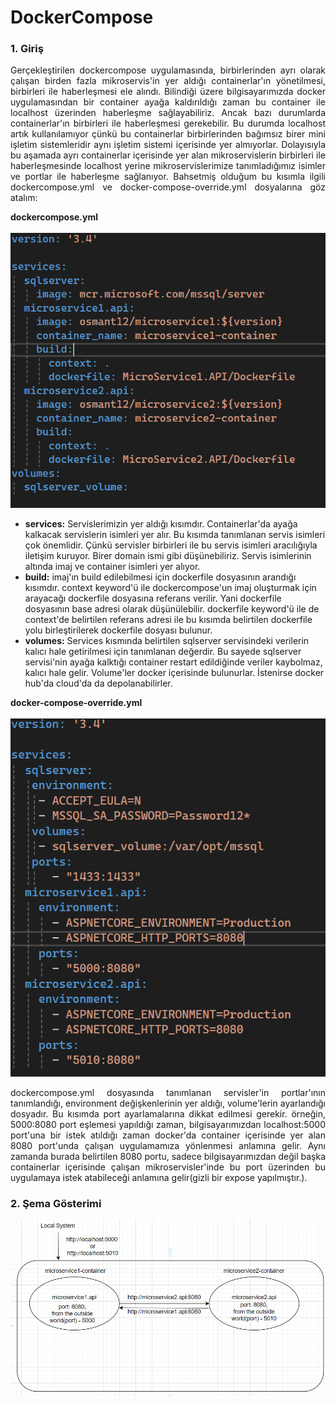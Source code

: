 <h1>DockerCompose</h1>
<h3>1. Giriş</h3>
<p align="justify">
    Gerçekleştirilen dockercompose uygulamasında, birbirlerinden ayrı olarak çalışan birden fazla mikroservis'in yer aldığı containerlar'ın yönetilmesi, birbirleri ile haberleşmesi ele alındı. Bilindiği üzere bilgisayarımızda docker uygulamasından bir container ayağa kaldırıldığı zaman bu container ile localhost üzerinden haberleşme sağlayabiliriz. Ancak bazı durumlarda containerlar'ın birbirleri ile haberleşmesi gerekebilir. Bu durumda localhost artık kullanılamıyor çünkü bu containerlar birbirlerinden bağımsız birer mini işletim sistemleridir aynı işletim sistemi içerisinde yer almıyorlar. Dolayısıyla bu aşamada ayrı containerlar içerisinde yer alan mikroservislerin birbirleri ile haberleşmesinde localhost yerine mikroservislerimize tanımladığımız isimler ve portlar ile haberleşme sağlanıyor. Bahsetmiş olduğum bu kısımla ilgili dockercompose.yml ve docker-compose-override.yml dosyalarına göz atalım:
</p>
<b>dockercompose.yml</b><br><br>
<img src="MicroService1.API/wwwroot/images/dockercompose.PNG">
<ul>
    <li><b>services:</b> Servislerimizin yer aldığı kısımdır. Containerlar'da ayağa kalkacak servislerin isimleri yer alır. Bu kısımda tanımlanan servis isimleri çok önemlidir. Çünkü servisler birbirleri ile bu servis isimleri aracılığıyla iletişim kuruyor. Birer domain ismi gibi düşünebiliriz. Servis isimlerinin altında imaj ve container isimleri yer alıyor.</li>
    <li><b>build:</b> imaj'ın build edilebilmesi için dockerfile dosyasının arandığı kısımdır. context keyword'ü ile dockercompose'un imaj oluşturmak için arayacağı dockerfile dosyasına referans verilir. Yani dockerfile dosyasının base adresi olarak düşünülebilir. dockerfile keyword'ü ile de context'de belirtilen referans adresi ile bu kısımda belirtilen dockerfile yolu birleştirilerek dockerfile dosyası bulunur.
    </li>
    <li><b>volumes:</b> Services kısmında belirtilen sqlserver servisindeki verilerin kalıcı hale getirilmesi için tanımlanan değerdir. Bu sayede sqlserver servisi'nin ayağa kalktığı container restart edildiğinde veriler kaybolmaz, kalıcı hale gelir. Volume'ler docker içerisinde bulunurlar. İstenirse docker hub'da cloud'da da depolanabilirler.
    </li>
</ul>

<b>docker-compose-override.yml</b><br><br>
<img src="MicroService1.API/wwwroot/images/docker-compose-override.PNG">
<p align="justify">
dockercompose.yml dosyasında tanımlanan servisler'in portlar'ının tanımlandığı, environment değişkenlerinin yer aldığı, volume'lerin ayarlandığı dosyadır. Bu kısımda port ayarlamalarına dikkat edilmesi gerekir. örneğin, 5000:8080 port eşlemesi yapıldığı zaman, bilgisayarımızdan localhost:5000 port'una bir istek atıldığı zaman docker'da container içerisinde yer alan 8080 port'unda çalışan uygulamamıza yönlenmesi anlamına gelir. Aynı zamanda burada belirtilen 8080 portu, sadece bilgisayarımızdan değil başka containerlar içerisinde çalışan mikroservisler'inde bu port üzerinden bu uygulamaya istek atabileceği anlamına gelir(gizli bir expose yapılmıştır.). 
</p>

<h3>2. Şema Gösterimi</h3>
<img src="MicroService1.API/wwwroot/images/schema.PNG">
